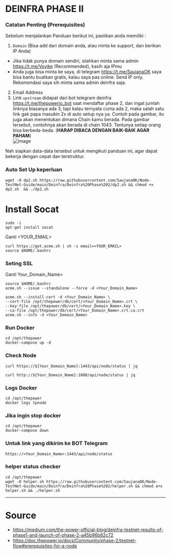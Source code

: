 # DEINFRA PHASE II

### Catatan Penting (Prerequisites)
Sebelum menjalankan Panduan berikut ini, pastikan anda memiliki :
1. `Domain` (Bisa add dari domain anda, atau minta ke support, dan berikan IP Anda)
- Jika tidak punya domain sendiri, silahkan minta sama admin https://t.me/Vovike (Recommended), kasih aja IPmu
- Anda juga bisa minta ke saya, di telegram https://t.me/SaujanaOK saya bisa bantu buatkan gratis, kalau saya pas online. Send IP only. Rekomendasi saya sih minta sama admin deinfra saja.
2. Email Address
3. Link `upstream` didapat dari bot telegram deinfra https://t.me/thepowerio_bot saat mendaftar phase 2, dan ingat jumlah linknya biasanya ada 3, tapi kalau ternyata cuma ada 2, maka salah satu link gak papa masukin 2x di auto setup nya ya. Contoh pada gambar, itu juga akan menentukan dimana Chain kamu berada. Pada gambar tersebut, contohnya akan berada di chain 1043. Tentunya setiap orang bisa berbeda-beda. (**HARAP DIBACA DENGAN BAIK-BAIK AGAR PAHAM**)
<br/>![image](https://user-images.githubusercontent.com/85033021/227006864-62169d01-a92c-42df-8383-ff4ff0c6ec5d.png)

Nah siapkan data-data tersebut untuk mengikuti panduan ini, agar dapat bekerja dengan cepat dan terstruktur.

### Auto Set Up keperluan
```
wget -O dp2.sh https://raw.githubusercontent.com/SaujanaOK/Node-TestNet-Guide/main/Deinfra/Deinfra%20Phase%202/dp2.sh && chmod +x dp2.sh  && ./dp2.sh
```
# Install Socat
```
sudo -i
apt-get install socat
```
Ganti <YOUR_EMAIL>
```
curl https://get.acme.sh | sh -s email=<YOUR_EMAIL>
source $HOME/.bashrc
```

### Seting SSL
Ganti Your_Domain_Name>
```
source $HOME/.bashrc
acme.sh --issue --standalone --force -d <Your_Domain_Name>
```

```
acme.sh --install-cert -d <Your_Domain_Name> \
--cert-file /opt/thepower/db/cert/<Your_Domain_Name>.crt \
--key-file /opt/thepower/db/cert/<Your_Domain_Name>.key \
--ca-file /opt/thepower/db/cert/<Your_Domain_Name>.crt.ca.crt
acme.sh --info -d <Your_Domain_Name>
```

### Run Docker
```
cd /opt/thepower
docker-compose up -d
```
### Check Node
```
curl https://${Your_Domain_Name}:1443/api/node/status | jq
```
```
curl http://${Your_Domain_Name}:1080/api/node/status | jq
```

### Logs Docker
```
cd /opt/thepower
docker logs tpnode
```

### Jika ingin stop docker
```
cd /opt/thepower
docker-compose down
```
### Untuk link yang dikirim ke BOT Telegram
```
https://<Your_Domain_Name>:1443/api/node/status
```

### helper status checker
```
cd /opt/thepower
wget -O helper.sh https://raw.githubusercontent.com/SaujanaOK/Node-TestNet-Guide/main/Deinfra/Deinfra%20Phase%202/helper.sh && chmod a+x helper.sh && ./helper.sh
```
___________________________
# Source
- https://medium.com/the-power-official-blog/deinfra-testnet-results-of-phase1-and-launch-of-phase-2-a45b96b82c72
- https://doc.thepower.io/docs/Community/phase-2/testnet-flow#prerequisites-for-a-node
